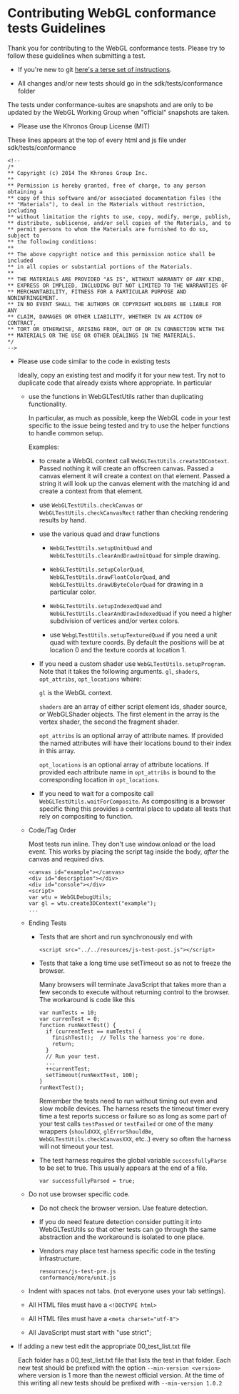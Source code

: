 Contributing WebGL conformance tests Guidelines
===============================================

Thank you for contributing to the WebGL conformance tests.
Please try to follow these guidelines when submitting a test.

*   If you're new to git [here's a terse set of instructions](http://www.khronos.org/webgl/wiki/Using_Github_To_Contribute "Using Github to Contribute").

*   All changes and/or new tests should go in the sdk/tests/conformance folder

The tests under conformance-suites are snapshots and are only to be updated by
the WebGL Working Group when "official" snapshots are taken.

*   Please use the Khronos Group License (MIT)

These lines appears at the top of every html and js file under sdk/tests/conformance

    <!--
    /*
    ** Copyright (c) 2014 The Khronos Group Inc.
    **
    ** Permission is hereby granted, free of charge, to any person obtaining a
    ** copy of this software and/or associated documentation files (the
    ** "Materials"), to deal in the Materials without restriction, including
    ** without limitation the rights to use, copy, modify, merge, publish,
    ** distribute, sublicense, and/or sell copies of the Materials, and to
    ** permit persons to whom the Materials are furnished to do so, subject to
    ** the following conditions:
    **
    ** The above copyright notice and this permission notice shall be included
    ** in all copies or substantial portions of the Materials.
    **
    ** THE MATERIALS ARE PROVIDED "AS IS", WITHOUT WARRANTY OF ANY KIND,
    ** EXPRESS OR IMPLIED, INCLUDING BUT NOT LIMITED TO THE WARRANTIES OF
    ** MERCHANTABILITY, FITNESS FOR A PARTICULAR PURPOSE AND NONINFRINGEMENT.
    ** IN NO EVENT SHALL THE AUTHORS OR COPYRIGHT HOLDERS BE LIABLE FOR ANY
    ** CLAIM, DAMAGES OR OTHER LIABILITY, WHETHER IN AN ACTION OF CONTRACT,
    ** TORT OR OTHERWISE, ARISING FROM, OUT OF OR IN CONNECTION WITH THE
    ** MATERIALS OR THE USE OR OTHER DEALINGS IN THE MATERIALS.
    */
    -->

*   Please use code similar to the code in existing tests

    Ideally, copy an existing test and modify it for your new test. Try not to duplicate
    code that already exists where appropriate. In particular

    *   use the functions in WebGLTestUtils rather than duplicating functionality.

        In particular, as much as possible, keep the WebGL code in your test specific
        to the issue being tested and try to use the helper functions to handle
        common setup.

        Examples:

        *    to create a WebGL context call `WebGLTestUtils.create3DContext`. Passed nothing
             it will create an offscreen canvas. Passed a canvas element it will create
             a context on that element. Passed a string it will look up the canvas element
             with the matching id and create a context from that element.

        *    use `WebGLTestUtils.checkCanvas` or `WebGLTestUtils.checkCanvasRect` rather
             than checking rendering results by hand.

        *    use the various quad and draw functions

             *    `WebGLTestUtils.setupUnitQuad` and `WebGLTestUtils.clearAndDrawUnitQuad` for
                   simple drawing.

             *    `WebGLTestUtils.setupColorQuad`, `WebGLTestUtils.drawFloatColorQuad`, and
                  `WebGLTestUilts.drawUByteColorQuad` for drawing in a particular color.

             *    `WebGLTestUtils.setupIndexedQuad` and `WebGLTestUtils.clearAndDrawIndexedQuad`
                  if you need a higher subdivision of vertices and/or vertex colors.

             *    use `WebgLTestUtils.setupTexturedQuad` if you need a unit quad with texture coords.
                  By default the positions will be at location 0 and the texture coords at location 1.

        *    If you need a custom shader use `WebGLTestUtils.setupProgram`. Note that it takes
             the following arguments. `gl`, `shaders`, `opt_attribs`, `opt_locations` where:

             `gl` is the WebGL context.

             `shaders` are an array of either script element ids, shader source, or WebGLShader
             objects. The first element in the array is the vertex shader, the second the fragment
             shader.

             `opt_attribs` is an optional array of attribute names. If provided the named attributes
             will have their locations bound to their index in this array.

             `opt_locations` is an optional array of attribute locations. If provided each attribute
             name in `opt_attribs` is bound to the corresponding location in `opt_locations`.

        *    If you need to wait for a composite call `WebGLTestUtils.waitForComposite`.
             As compositing is a browser specific thing this provides a central place to
             update all tests that rely on compositing to function.

    *   Code/Tag Order

        Most tests run inline. They don't use window.onload or the load event. This works by placing
        the script tag inside the body, *after* the canvas and required divs.

            <canvas id="example"></canvas>
            <div id="description"></div>
            <div id="console"></div>
            <script>
            var wtu = WebGLDebugUtils;
            var gl = wtu.create3DContext("example");
            ...

    *   Ending Tests

        *   Tests that are short and run synchronously end with

                <script src="../../resources/js-test-post.js"></script>

        *   Tests that take a long time use setTimeout so as not to freeze the browser.

            Many browsers will terminate JavaScript that takes more than a few seconds to execute
            without returning control to the browser. The workaround is code like this

                var numTests = 10;
                var currenTest = 0;
                function runNextTest() {
                  if (currentTest == numTests) {
                    finishTest();  // Tells the harness you're done.
                    return;
                  }
                  // Run your test.
                  ...
                  ++currentTest;
                  setTimeout(runNextTest, 100);
                }
                runNextTest();

            Remember the tests need to run without timing out even and slow mobile devices.
            The harness resets the timeout timer every time a test reports success or failure
            so as long as some part of your test calls `testPassed` or `testFailed` or one of the
            many wrappers (`shouldXXX`, `glErrorShouldBe`, `WebGLTestUtils.checkCanvasXXX`, etc..)
            every so often the harness will not timeout your test.

        *   The test harness requires the global variable `successfullyParse` to be set to true.
            This usually appears at the end of a file.

                var successfullyParsed = true;

    *   Do not use browser specific code.

        *   Do not check the browser version. Use feature detection.

        *   If you do need feature detection consider putting it into WebGLTestUtils so that
            other tests can go through the same abstraction and the workaround is isolated
            to one place.

        *   Vendors may place test harness specific code in the testing infrastructure.

                resources/js-test-pre.js
                conformance/more/unit.js

    *   Indent with spaces not tabs. (not everyone uses your tab settings).

    *   All HTML files must have a `<!DOCTYPE html>`

    *   All HTML files must have a `<meta charset="utf-8">`

    *   All JavaScript must start with "use strict";

*   If adding a new test edit the appropriate 00_test_list.txt file

    Each folder has a 00_test_list.txt file that lists the test in that folder.
    Each new test should be prefixed with the option `--min-version <version>` where
    version is 1 more than the newest official version. At the time of this writing
    all new tests should be prefixed with `--min-version 1.0.2`


